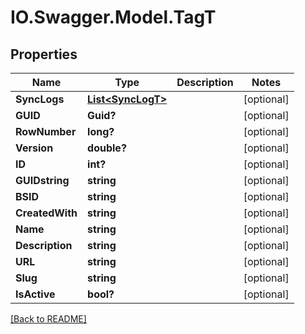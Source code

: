 # IO.Swagger.Model.TagT
## Properties

Name | Type | Description | Notes
------------ | ------------- | ------------- | -------------
**SyncLogs** | [**List&lt;SyncLogT&gt;**](SyncLogT.md) |  | [optional] 
**GUID** | **Guid?** |  | [optional] 
**RowNumber** | **long?** |  | [optional] 
**Version** | **double?** |  | [optional] 
**ID** | **int?** |  | [optional] 
**GUIDstring** | **string** |  | [optional] 
**BSID** | **string** |  | [optional] 
**CreatedWith** | **string** |  | [optional] 
**Name** | **string** |  | [optional] 
**Description** | **string** |  | [optional] 
**URL** | **string** |  | [optional] 
**Slug** | **string** |  | [optional] 
**IsActive** | **bool?** |  | [optional] 

 [[Back to README]](../README.md)

